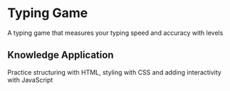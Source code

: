 # Typing Game

A typing game that measures your typing speed and accuracy with levels

## Knowledge Application

Practice structuring with HTML, styling with CSS and adding interactivity with JavaScript

